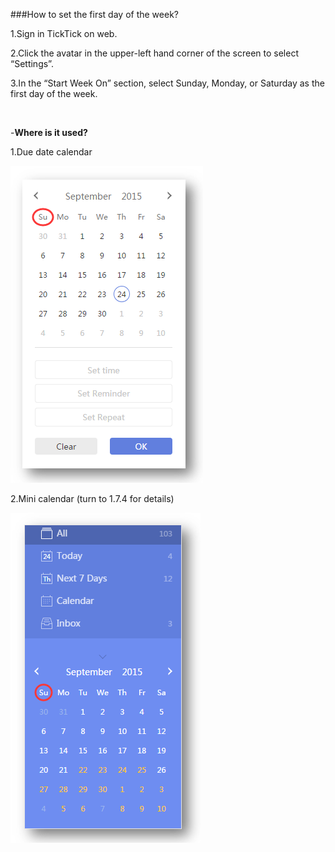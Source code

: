 ﻿###How to set the first day of the week?

1.Sign in TickTick on web.

2.Click the avatar in the upper-left hand corner of the screen to select “Settings”.

3.In the “Start Week On” section, select Sunday, Monday, or Saturday as the first day of the week.

<br />

-**Where is it used?**

1.Due date calendar

![](../images/web2-startfrom.png)

2.Mini calendar (turn to 1.7.4 for details)


![](../images/web2-startfrom2.png)

<br />

